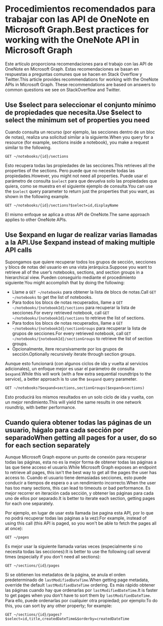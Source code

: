 # <a name="best-practices-for-working-with-the-onenote-api-in-microsoft-graph"></a><span data-ttu-id="531f4-101">Procedimientos recomendados para trabajar con las API de OneNote en Microsoft Graph.</span><span class="sxs-lookup"><span data-stu-id="531f4-101">Best practices for working with the OneNote API in Microsoft Graph</span></span>

<span data-ttu-id="531f4-p101">Este artículo proporciona recomendaciones para el trabajo con las API de OneNote en Microsoft Graph. Estas recomendaciones se basan en respuestas a preguntas comunes que se hacen en Stack Overflow y Twitter.</span><span class="sxs-lookup"><span data-stu-id="531f4-p101">This article provides recommendations for working with the OneNote APIs in Microsoft Graph. These recommendations are based on answers to common questions we see on StackOverflow and Twitter.</span></span>

## <a name="use-select-to-select-the-minimum-set-of-properties-you-need"></a><span data-ttu-id="531f4-104">Use $select para seleccionar el conjunto mínimo de propiedades que necesita.</span><span class="sxs-lookup"><span data-stu-id="531f4-104">Use $select to select the minimum set of properties you need</span></span>
<span data-ttu-id="531f4-105">Cuando consulta un recurso (por ejemplo, las secciones dentro de un bloc de notas), realiza una solicitud similar a la siguiente.</span><span class="sxs-lookup"><span data-stu-id="531f4-105">When you query for a resource (for example, sections inside a notebook), you make a request similar to the following.</span></span>

```http
GET ~/notebooks/{id}/sections
```

<span data-ttu-id="531f4-106">Esto recupera todas las propiedades de las secciones.</span><span class="sxs-lookup"><span data-stu-id="531f4-106">This retrieves all the properties of the sections.</span></span> <span data-ttu-id="531f4-107">Pero puede que no necesite todas las propiedades.</span><span class="sxs-lookup"><span data-stu-id="531f4-107">However, you might not need all properties.</span></span> <span data-ttu-id="531f4-108">Puede usar el parámetro de consulta `$select` para que devuelva solo las propiedades que quiera, como se muestra en el siguiente ejemplo de consulta.</span><span class="sxs-lookup"><span data-stu-id="531f4-108">You can use the `$select` query parameter to return just the properties that you want, as shown in the following example.</span></span>

```http
GET ~/notebooks/{id}/sections?$select=id,displayName
```

<span data-ttu-id="531f4-109">El mismo enfoque se aplica a otras API de OneNote.</span><span class="sxs-lookup"><span data-stu-id="531f4-109">The same approach applies to other OneNote APIs.</span></span>

## <a name="use-expand-instead-of-making-multiple-api-calls"></a><span data-ttu-id="531f4-110">Use $expand en lugar de realizar varias llamadas a la API.</span><span class="sxs-lookup"><span data-stu-id="531f4-110">Use $expand instead of making multiple API calls</span></span>
<span data-ttu-id="531f4-111">Supongamos que quiere recuperar todos los grupos de sección, secciones y blocs de notas del usuario en una vista jerárquica.</span><span class="sxs-lookup"><span data-stu-id="531f4-111">Suppose you want to retrieve all of the user’s notebooks, sections, and section groups in a hierarchical view.</span></span> <span data-ttu-id="531f4-112">Pueden conseguirlo mediante el procedimiento siguiente:</span><span class="sxs-lookup"><span data-stu-id="531f4-112">You might accomplish that by doing the following:</span></span>

* <span data-ttu-id="531f4-113">Llame a `GET ~/notebooks` para obtener la lista de blocs de notas.</span><span class="sxs-lookup"><span data-stu-id="531f4-113">Call `GET ~/notebooks` to get the list of notebooks.</span></span>
* <span data-ttu-id="531f4-114">Para todos los blocs de notas recuperados, llame a `GET ~/notebooks/{notebookId}/sections` para recuperar la lista de secciones.</span><span class="sxs-lookup"><span data-stu-id="531f4-114">For every retrieved notebook, call `GET ~/notebooks/{notebookId}/sections` to retrieve the list of sections.</span></span>
* <span data-ttu-id="531f4-115">Para todos los blocs de notas recuperados, llame a `GET ~/notebooks/{notebookId}/sectionGroups` para recuperar la lista de grupos de secciones.</span><span class="sxs-lookup"><span data-stu-id="531f4-115">For every retrieved notebook, call `GET ~/notebooks/{notebookId}/sectionGroups` to retrieve the list of section groups.</span></span>
* <span data-ttu-id="531f4-116">Opcionalmente, itere recursivamente por los grupos de sección.</span><span class="sxs-lookup"><span data-stu-id="531f4-116">Optionally recursively iterate through section groups.</span></span>

<span data-ttu-id="531f4-117">Aunque esto funcionará (con algunos ciclos de ida y vuelta al servicios adicionales), un enfoque mejor es usar el parámetro de consulta `$expand`.</span><span class="sxs-lookup"><span data-stu-id="531f4-117">While this will work (with a few extra sequential roundtrips to the service), a better approach is to use the `$expand` query parameter.</span></span> 

```http
GET ~/notebooks?$expand=sections,sectionGroups($expand=sections)
```

<span data-ttu-id="531f4-118">Esto producirá los mismos resultados en un solo ciclo de ida y vuelta, con un mejor rendimiento.</span><span class="sxs-lookup"><span data-stu-id="531f4-118">This will yield the same results in one network roundtrip, with better performance.</span></span>

## <a name="when-getting-all-pages-for-a-user-do-so-for-each-section-separately"></a><span data-ttu-id="531f4-119">Cuando quiera obtener todas las páginas de un usuario, hágalo para cada sección por separado</span><span class="sxs-lookup"><span data-stu-id="531f4-119">When getting all pages for a user, do so for each section separately</span></span>

<span data-ttu-id="531f4-120">Aunque Microsoft Graph expone un punto de conexión para recuperar todas las páginas, esta no es la mejor forma de obtener todas las páginas a las que tiene acceso el usuario.</span><span class="sxs-lookup"><span data-stu-id="531f4-120">While Microsoft Graph exposes an endpoint to retrieve all pages, this isn't the best way to get all the pages the user has access to.</span></span> <span data-ttu-id="531f4-121">Cuando el usuario tiene demasiadas secciones, esto puede conducir a tiempos de espera o a un rendimiento incorrecto.</span><span class="sxs-lookup"><span data-stu-id="531f4-121">When the user has too many sections, this can lead to timeouts or bad performance.</span></span> <span data-ttu-id="531f4-122">Es mejor recorrer en iteración cada sección, y obtener las páginas para cada uno de ellos por separado.</span><span class="sxs-lookup"><span data-stu-id="531f4-122">It is better to iterate each section, getting pages for each one separately.</span></span>

<span data-ttu-id="531f4-123">Por ejemplo, en lugar de usar esta llamada (se pagina esta API, por lo que no podrá recuperar todas las páginas a la vez):</span><span class="sxs-lookup"><span data-stu-id="531f4-123">For example, instead of using this call (this API is paged, so you won't be able to fetch the pages all at once):</span></span>

```http
GET ~/pages
```

<span data-ttu-id="531f4-124">Es mejor usar la siguiente llamada varias veces (especialmente si no necesita todas las secciones):</span><span class="sxs-lookup"><span data-stu-id="531f4-124">It is better to use the following call several times (especially if you don't need all sections):</span></span>

```http
GET ~/sections/{id}/pages
```

<span data-ttu-id="531f4-125">Si se obtienen los metadatos de la página, se anula el orden predeterminado de `lastModifiedDateTime`.</span><span class="sxs-lookup"><span data-stu-id="531f4-125">When getting page metadata, override the default `lastModifiedDateTime` ordering.</span></span> <span data-ttu-id="531f4-126">Es más rápido obtener las páginas cuando hay que ordenarlas por `lastModifiedDateTime`.</span><span class="sxs-lookup"><span data-stu-id="531f4-126">It is faster to get pages when you don't have to sort them by `lastModifiedDateTime`.</span></span> <span data-ttu-id="531f4-127">Para ello, puede ordenarlas por cualquier otra propiedad; por ejemplo:</span><span class="sxs-lookup"><span data-stu-id="531f4-127">To do this, you can sort by any other property; for example:</span></span>

```http
GET ~/sections/{id}/pages?$select=id,title,createdDateTime&$orderby=createdDateTime
```
